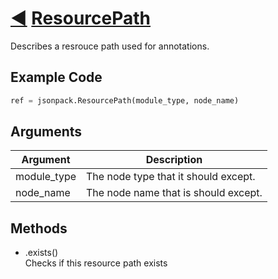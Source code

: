 # [◀](./index.html) [ResourcePath](/jsonpack/util.py)

Describes a resrouce path used for annotations.

## Example Code
```py
ref = jsonpack.ResourcePath(module_type, node_name)
```

## Arguments

| Argument | Description |
|--|--|
|module_type|The node type that it should except.|
|node_name|The node name that is should except.|

## Methods

- .exists()<br>Checks if this resource path exists
